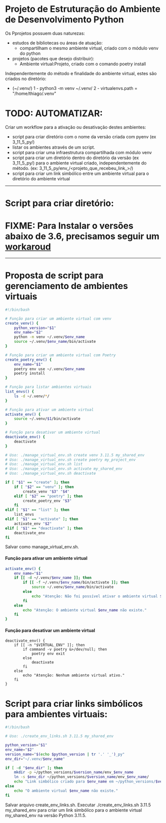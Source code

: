# Projeto de Estruturação do Ambiente de Desenvolvimento Python

Os Pprojetos possuem duas naturezas:
- estudos de bibliotecas ou áreas de atuação:
    - compartilham o mesmo ambiente virtual, criado com o módulo venv do python
- projetos (pacotes que desejo distribuir):
    - Ambiente virtual:Projeto, criado com o comando poetry install

Independentemente do método e finalidade do ambiente virtual, estes são criados no diretório:
- (~/.venv/<ambiente-criado>)
    1 - python3 -m venv ~/.venv/<nome-do-ambiente>
    2 - virtualenvs.path = "/home/thiago/.venv"

# TODO: AUTOMATIZAR:
	
Criar um workflow para a ativação ou desativação destes ambientes:

- script para criar diretório com o nome da versão criada com pyenv (ex 3_11_5_py/)
- listar os ambientes através de um script.
- script para criar uma infraestrutura compartilhada com módulo venv
- script para criar um diretório dentro do diretório da versão (ex 3_11_5_py/) para o ambiente virtual criado, independentemente do método. (ex: 3_11_5_py/env_<nome-do-ambiente>/<projeto_que_recebeu_link_>/)
- script para criar um link simbólico entre um ambiente virtual para o diretório do ambiente virtual


___

# Script para criar diretório:

# FIXME: Para Instalar o versões abaixo de 3.6, precisamos seguir um [workaroud](https://github.com/pyenv/pyenv/issues/945)



---

# Proposta de script para gerenciamento de ambientes virtuais

```bash {.line-numbers}
#!/bin/bash

# Função para criar um ambiente virtual com venv
create_venv() {
    python_version="$1"
    env_name="$2"
    python -m venv ~/.venv/$env_name
    source ~/.venv/$env_name/bin/activate
}

# Função para criar um ambiente virtual com Poetry
create_poetry_env() {
    env_name="$1"
    poetry env use ~/.venv/$env_name
    poetry install
}

# Função para listar ambientes virtuais
list_envs() {
    ls -d ~/.venv/*/
}

# Função para ativar um ambiente virtual
activate_env() {
    source ~/.venv/$1/bin/activate
}

# Função para desativar um ambiente virtual
deactivate_env() {
    deactivate
}

# Uso: ./manage_virtual_env.sh create venv 3.11.5 my_shared_env
# Uso: ./manage_virtual_env.sh create poetry my_project_env
# Uso: ./manage_virtual_env.sh list
# Uso: ./manage_virtual_env.sh activate my_shared_env
# Uso: ./manage_virtual_env.sh deactivate

if [ "$1" == "create" ]; then
    if [ "$2" == "venv" ]; then
        create_venv "$3" "$4"
    elif [ "$2" == "poetry" ]; then
        create_poetry_env "$3"
    fi
elif [ "$1" == "list" ]; then
    list_envs
elif [ "$1" == "activate" ]; then
    activate_env "$2"
elif [ "$1" == "deactivate" ]; then
    deactivate_env
fi
```

Salvar como manage_virtual_env.sh.

#### Função para ativar um ambiente virtual

```bash {.line-numbers}
activate_env() {
    env_name="$1"
    if [[ -d ~/.venv/$env_name ]]; then
        if [[ -f ~/.venv/$env_name/bin/activate ]]; then
            source ~/.venv/$env_name/bin/activate
        else
            echo "Atenção: Não foi possível ativar o ambiente virtual $env_name."
        fi
    else
        echo "Atenção: O ambiente virtual $env_name não existe."
    fi
}
```

#### Função para desativar um ambiente virtual

```
deactivate_env() {
    if [[ -n "$VIRTUAL_ENV" ]]; then
        if command -v poetry &>/dev/null; then
            poetry env exit
        else
            deactivate
        fi
    else
        echo "Atenção: Nenhum ambiente virtual ativo."
    fi
}
```


# Script para criar links simbólicos para ambientes virtuais:

```bash {.line-numbers}
#!/bin/bash

# Uso: ./create_env_links.sh 3.11.5 my_shared_env

python_version="$1"
env_name="$2"
version_name="$(echo $python_version | tr '.' '_')_py"
env_dir="~/.venv/$env_name"

if [ -d "$env_dir" ]; then
    mkdir -p ~/python_versions/$version_name/env_$env_name
    ln -s $env_dir ~/python_versions/$version_name/env_$env_name/
    echo "Link simbólico criado para $env_name em ~/python_versions/$version_name/env_$env_name/"
else
    echo "O ambiente virtual $env_name não existe."
fi

```
Salvar arquivo create_env_links.sh. 
Executar ./create_env_links.sh 3.11.5 my_shared_env 
	para criar um link simbólico para o ambiente virtual my_shared_env na versão Python 3.11.5.